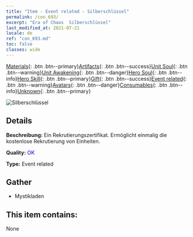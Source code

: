 ```yaml
---
title: "Item - Event related - Silberschlüssel"
permalink: /con_693/
excerpt: "Era of Chaos  Silberschlüssel"
last_modified_at: 2021-07-21
locale: de
ref: "con_693.md"
toc: false
classes: wide
---
```

 [Materials](/ItemsDE/){: .btn .btn--primary}[Artifacts](/ItemsDE/Artifacts/){: .btn .btn--success}[Unit Soul](/ItemsDE/UnitSoul/){: .btn .btn--warning}[Unit Awakening](/ItemsDE/UnitAwakening/){: .btn .btn--danger}[Hero Soul](/ItemsDE/HeroSoul/){: .btn .btn--info}[Hero Skill](/ItemsDE/HeroSkill/){: .btn .btn--primary}[Gift](/ItemsDE/Gift/){: .btn .btn--success}[Event related](/ItemsDE/Events/){: .btn .btn--warning}[Avatars](/ItemsDE/Avatars/){: .btn .btn--danger}[Consumables](/ItemsDE/Consumables/){: .btn .btn--info}[Unknown](/ItemsDE/Unknown/){: .btn .btn--primary}

 ![Silberschlüssel](/images/t/i_tool_3001.png)

## Details
 **Beschreibung:** Ein Rekrutierungszertifikat. Ermöglicht einmalig die kostenlose Rekrutierung von Einheiten.

 **Quality:** <span style="color: #0000CD">OK</span>

 **Type:** Event related

## Gather

*    Mystikladen 

## This item contains:

  None

